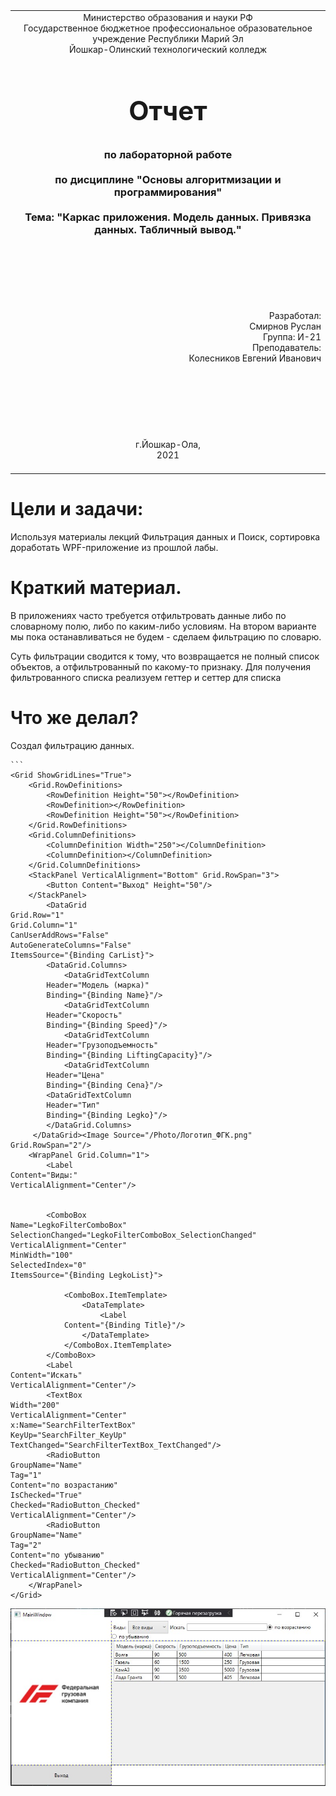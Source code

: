 <table style="width: 100%;">
  <tr>
    <td style="text-align: center; border: none;">
    Министерство образования и науки РФ<br>
Государственное бюджетное профессиональное образовательное учреждение Республики Марий Эл<br>
Йошкар-Олинский технологический колледж
</td>
  </tr>
  <tr>
    <td style="text-align: center; border: none; height: 15em;">
    <h2 style="font-size:3em;">Отчет</h2>
      <h3>по лабораторной работе<br><br> по дисциплине "Основы алгоритмизации и программирования"<br><br> Тема:<b> "Каркас приложения. Модель данных. Привязка данных. Табличный вывод."<b> </h3></td>
  </tr>
  <tr>
    <br><br><td style="text-align: right; border: none; height: 20em;">
      Разработал:<br/>
      Смирнов Руслан <br>
      Группа: И-21<br>
      Преподаватель:<br>
      Колесников Евгений Иванович
    </td>
  </tr>
  <tr>
    <td style="text-align: center; border: none; height: 5em;">
    г.Йошкар-Ола,<br> 2021</td>
  </tr>
</table>

<div style="page-break-after: always;"></div>

# Цели и задачи:

Используя материалы лекций Фильтрация данных и Поиск, сортировка доработать WPF-приложение из прошлой лабы.
 # Краткий материал.

В приложениях часто требуется отфильтровать данные либо по словарному полю, либо по каким-либо условиям. На втором варианте мы пока останавливаться не будем - сделаем фильтрацию по словарю.

Суть фильтрации сводится к тому, что возвращается не полный список объектов, а отфильтрованный по какому-то признаку. Для получения фильтрованного списка реализуем геттер и сеттер для списка

# Что же делал?  

Создал фильтрацию данных.
     
    ```
    <Grid ShowGridLines="True">
        <Grid.RowDefinitions>
            <RowDefinition Height="50"></RowDefinition>
            <RowDefinition></RowDefinition>
            <RowDefinition Height="50"></RowDefinition>
        </Grid.RowDefinitions>
        <Grid.ColumnDefinitions>
            <ColumnDefinition Width="250"></ColumnDefinition>
            <ColumnDefinition></ColumnDefinition>
        </Grid.ColumnDefinitions>
        <StackPanel VerticalAlignment="Bottom" Grid.RowSpan="3">
            <Button Content="Выход" Height="50"/>
        </StackPanel>
            <DataGrid
    Grid.Row="1"
    Grid.Column="1"
    CanUserAddRows="False"
    AutoGenerateColumns="False"
    ItemsSource="{Binding CarList}">
            <DataGrid.Columns>
                <DataGridTextColumn
            Header="Модель (марка)"
            Binding="{Binding Name}"/>
                <DataGridTextColumn
            Header="Скорость"
            Binding="{Binding Speed}"/>
                <DataGridTextColumn
            Header="Грузоподъемность"
            Binding="{Binding LiftingCapacity}"/>
                <DataGridTextColumn
            Header="Цена"
            Binding="{Binding Cena}"/>
            <DataGridTextColumn
            Header="Тип"
            Binding="{Binding Legko}"/>
            </DataGrid.Columns>
         </DataGrid><Image Source="/Photo/Логотип_ФГК.png" Grid.RowSpan="2"/>
        <WrapPanel Grid.Column="1">
            <Label 
    Content="Виды:"
    VerticalAlignment="Center"/>
            

            <ComboBox
    Name="LegkoFilterComboBox"
    SelectionChanged="LegkoFilterComboBox_SelectionChanged"
    VerticalAlignment="Center"
    MinWidth="100"
    SelectedIndex="0"
    ItemsSource="{Binding LegkoList}">

                <ComboBox.ItemTemplate>
                    <DataTemplate>
                        <Label 
                Content="{Binding Title}"/>
                    </DataTemplate>
                </ComboBox.ItemTemplate>
            </ComboBox>
            <Label 
    Content="Искать" 
    VerticalAlignment="Center"/>
            <TextBox
    Width="200"
    VerticalAlignment="Center"
    x:Name="SearchFilterTextBox" 
    KeyUp="SearchFilter_KeyUp" TextChanged="SearchFilterTextBox_TextChanged"/>
            <RadioButton
    GroupName="Name"
    Tag="1"
    Content="по возрастанию"
    IsChecked="True" 
    Checked="RadioButton_Checked"
    VerticalAlignment="Center"/>
            <RadioButton
    GroupName="Name"
    Tag="2"
    Content="по убыванию"
    Checked="RadioButton_Checked"
    VerticalAlignment="Center"/>
        </WrapPanel>
    </Grid>


![](./Lab8_3.jpg)
